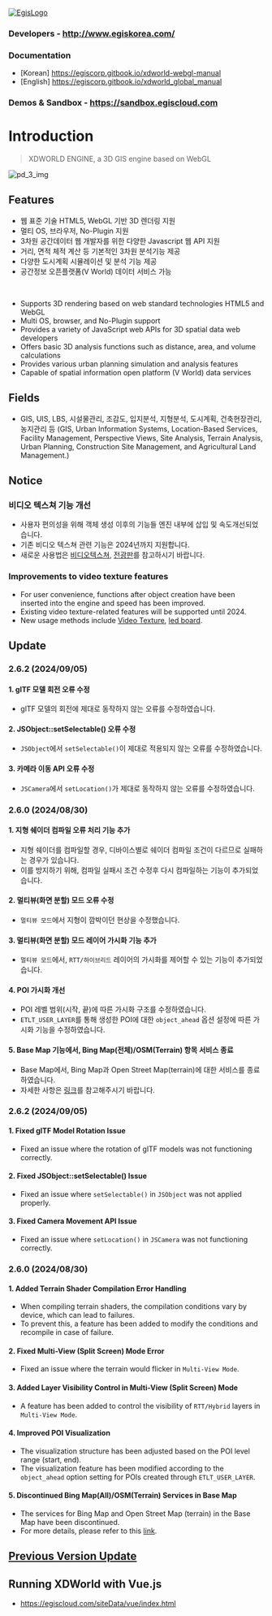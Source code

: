 [![EgisLogo](https://user-images.githubusercontent.com/82925313/160987075-ce7eada9-91ca-4b72-beb6-396e142f90a2.png)](http://www.egiskorea.com/)

### Developers - http://www.egiskorea.com/
### Documentation
  * [Korean] https://egiscorp.gitbook.io/xdworld-webgl-manual
  * [English] https://egiscorp.gitbook.io/xdworld_global_manual
### Demos & Sandbox - https://sandbox.egiscloud.com

# Introduction

> XDWORLD ENGINE, a 3D GIS engine based on WebGL

![pd_3_img](https://user-images.githubusercontent.com/82925313/160986727-f473c308-7881-4342-8c08-e31566d93a3b.png)

## Features
-   웹 표준 기술 HTML5, WebGL 기반 3D 렌더링 지원
-   멀티 OS, 브라우저, No-Plugin 지원
-   3차원 공간데이터 웹 개발자를 위한 다양한 Javascript 웹 API 지원
-   거리, 면적 체적 계산 등 기본적인 3차원 분석기능 제공
-   다양한 도시계획 시뮬레이션 및 분석 기능 제공
-   공간정보 오픈플랫폼(V World) 데이터 서비스 가능
<br>

-   Supports 3D rendering based on web standard technologies HTML5 and WebGL
-   Multi OS, browser, and No-Plugin support
-   Provides a variety of JavaScript web APIs for 3D spatial data web developers
-   Offers basic 3D analysis functions such as distance, area, and volume calculations
-   Provides various urban planning simulation and analysis features
-   Capable of spatial information open platform (V World) data services

## Fields

-   GIS, UIS, LBS, 시설물관리, 조감도, 입지분석, 지형분석, 도시계획, 건축현장관리, 농지관리 등
(GIS, Urban Information Systems, Location-Based Services, Facility Management, Perspective Views, Site Analysis, Terrain Analysis, Urban Planning, Construction Site Management, and Agricultural Land Management.)

## Notice

### 비디오 텍스쳐 기능 개선
* 사용자 편의성을 위해 객체 생성 이후의 기능들 엔진 내부에 삽입 및 속도개선되었습니다.
* 기존 비디오 텍스쳐 관련 기능은 2024년까지 지원합니다.
* 새로운 사용법은 [비디오텍스쳐](https://sandbox.egiscloud.com/code/main.do?id=object_video), [전광판](https://sandbox.egiscloud.com/code/main.do?id=object_ledboard)를 참고하시기 바랍니다.

### Improvements to video texture features
* For user convenience, functions after object creation have been inserted into the engine and speed has been improved.
* Existing video texture-related features will be supported until 2024.
* New usage methods include [Video Texture](https://sandbox.egiscloud.com/code/main.do?id=object_video), [led board](https://sandbox.egiscloud.com/code/main.do?id=object_ledboard).

## Update

### 2.6.2 (2024/09/05)

#### 1. glTF 모델 회전 오류 수정
* glTF 모델의 회전에 제대로 동작하지 않는 오류를 수정하였습니다.

#### 2. JSObject::setSelectable() 오류 수정
* `JSObject`에서 `setSelectable()`이 제대로 적용되지 않는 오류를 수정하였습니다.

#### 3. 카메라 이동 API 오류 수정
* `JSCamera`에서 `setLocation()`가 제대로 동작하지 않는 오류를 수정하였습니다.

### 2.6.0 (2024/08/30)

#### 1. 지형 쉐이더 컴파일 오류 처리 기능 추가
  * 지형 쉐이더를 컴파일할 경우, 디바이스별로 쉐이더 컴파일 조건이 다르므로 실패하는 경우가 있습니다.
  * 이를 방지하기 위해, 컴파일 실패시 조건 수정후 다시 컴파일하는 기능이 추가되었습니다.
#### 2. 멀티뷰(화면 분할) 모드 오류 수정
  * `멀티뷰 모드`에서 지형이 깜박이던 현상을 수정했습니다.
#### 3. 멀티뷰(화면 분할) 모드 레이어 가시화 기능 추가
  * `멀티뷰 모드`에서, `RTT/하이브리드` 레이어의 가시화를 제어할 수 있는 기능이 추가되었습니다.
#### 4. POI 가시화 개선
  * POI 레벨 범위(시작, 끝)에 따른 가시화 구조를 수정하였습니다.
  * `ETLT_USER_LAYER`를 통해 생성한 POI에 대한 `object_ahead` 옵션 설정에 따른 가시화 기능을 수정하였습니다.
#### 5. Base Map 기능에서, Bing Map(전체)/OSM(Terrain) 항목 서비스 종료
  * Base Map에서, Bing Map과 Open Street Map(terrain)에 대한 서비스를 종료하였습니다.
  * 자세한 사항은 [링크](https://sandbox.egiscloud.com/code/main.do?id=layer_basemap)를 참고해주시기 바랍니다.

### 2.6.2 (2024/09/05)

#### 1. Fixed glTF Model Rotation Issue
* Fixed an issue where the rotation of glTF models was not functioning correctly.

#### 2. Fixed JSObject::setSelectable() Issue
* Fixed an issue where `setSelectable()` in `JSObject` was not applied properly.

#### 3. Fixed Camera Movement API Issue
* Fixed an issue where `setLocation()` in `JSCamera` was not functioning correctly.

### 2.6.0 (2024/08/30)

#### 1. Added Terrain Shader Compilation Error Handling
  * When compiling terrain shaders, the compilation conditions vary by device, which can lead to failures.
  * To prevent this, a feature has been added to modify the conditions and recompile in case of failure.
#### 2. Fixed Multi-View (Split Screen) Mode Error
  * Fixed an issue where the terrain would flicker in `Multi-View Mode`.
#### 3. Added Layer Visibility Control in Multi-View (Split Screen) Mode
  * A feature has been added to control the visibility of `RTT/Hybrid` layers in `Multi-View Mode`.
#### 4. Improved POI Visualization
  * The visualization structure has been adjusted based on the POI level range (start, end).
  * The visualization feature has been modified according to the `object_ahead` option setting for POIs created through `ETLT_USER_LAYER`.
#### 5. Discontinued Bing Map(All)/OSM(Terrain) Services in Base Map
  * The services for Bing Map and Open Street Map (terrain) in the Base Map have been discontinued.
  * For more details, please refer to this [link](https://sandbox.egiscloud.com/code/main.do?id=layer_basemap).

## [Previous Version Update](https://egiscorp.gitbook.io/xdworld-webgl-manual/release)

## Running XDWorld with Vue.js
  * https://egiscloud.com/siteData/vue/index.html
